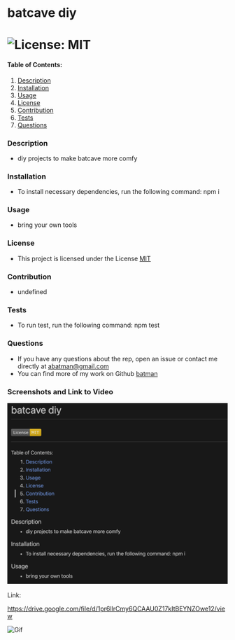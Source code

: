 # batcave diy

# ![License: MIT](https://img.shields.io/badge/License-MIT-yellow.svg)

#### Table of Contents:

1. [Description](#description)
2. [Installation](#installation)
3. [Usage](#usage)
4. [License](#license)
5. [Contribution](#contribution)
6. [Tests](#tests)
7. [Questions](#questions)

### Description

- diy projects to make batcave more comfy

### Installation

- To install necessary dependencies, run the following command: npm i

### Usage

- bring your own tools

### License

- This project is licensed under the License
  [MIT](https://choosealicense.com/licenses/mit/)

### Contribution

- undefined

### Tests

- To run test, run the following command: npm test

### Questions

- If you have any questions about the rep, open an issue or contact me directly at <abatman@gmail.com></a>
- You can find more of my work on Github [batman](http://github.com/batman)

### Screenshots and Link to Video

![Video Demonstration](readme-screenshot.png)

Link: 

https://drive.google.com/file/d/1pr6lIrCmy6QCAAU0Z17kItBEYNZOwe12/view 

![Gif](professional-readme-generator.gif)

